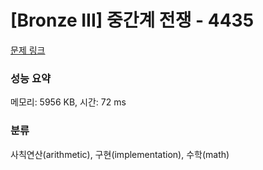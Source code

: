 # [Bronze III] 중간계 전쟁 - 4435 

[문제 링크](https://www.acmicpc.net/problem/4435) 

### 성능 요약

메모리: 5956 KB, 시간: 72 ms

### 분류

사칙연산(arithmetic), 구현(implementation), 수학(math)

